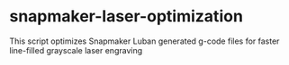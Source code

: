 # snapmaker-laser-optimization
This script optimizes Snapmaker Luban generated g-code files for faster line-filled grayscale laser engraving
